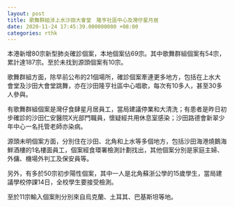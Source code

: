 ```yaml
---
layout: post
title: 歌舞群組涉上水沙田大會堂　隆亨社區中心及灣仔星月居
date: 2020-11-24 17:45:39.000000000 +08:00
categories: rthk
---
```


本港新增80宗新型肺炎確診個案，本地個案佔69宗。其中歌舞群組個案有54宗，累計達187宗。至於未找到源頭個案有10宗。

歌舞群組方面，除早前公布的21個場所，確診個案牽連更多地方，包括在上水大會堂及沙田大會堂跳舞，亦在沙田隆亨社區中心唱歌，每次有10多人，甚至30多人參與。

有歌舞群組個案是灣仔食肆星月居員工，當局建議停業和大清洗；有患者是昨日初步確診的沙田仁安醫院X光部門職員，懷疑經共用休息室感染；沙田路德會新翠少年中心一名托管老師亦染病。

源頭未明個案方面，分別住在沙田、北角和上水等多個地方，包括沙田海港燒鵝海鮮酒樓的1名樓面員工，個案經食環署檢測計劃找出，其他個案分別是家庭主婦、外傭、機場外判工及保安員等。

另外，有多於50宗初步陽性個案，其中一人是北角蘇浙公學的15歲學生，當局建議學校停課14日，全校學生要接受檢測。

至於11宗輸入個案則分別來自烏克蘭、土耳其、巴基斯坦等地。

